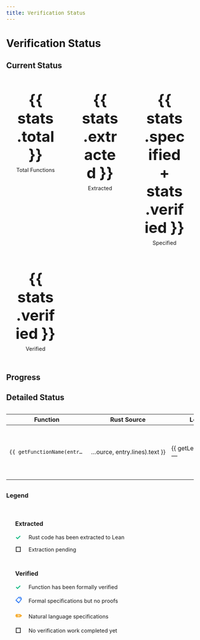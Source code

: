 ```yaml
---
title: Verification Status
---
```


<script setup lang="ts">
import { data } from './.vitepress/data/status.data'
import { data as progressData } from './.vitepress/data/progress.data'
import ProgressChart from './.vitepress/components/ProgressChart.vue'

const { entries, stats } = data
const { dataPoints } = progressData

// Helper function to extract function name from full path
function getFunctionName(fullPath: string): string {
  const parts = fullPath.split('::')
  return parts[parts.length - 1]
}

// Helper function to create GitHub link to Rust source
function getRustSourceLink(source: string, lines: string): { text: string, url: string } {
  const baseUrl = 'https://github.com/Beneficial-AI-Foundation/curve25519-dalek-lean-verify/blob/master'
  const shortName = source.replace('curve25519-dalek/src/', '')

  // Parse line range (e.g., "L364-L372" or "L364")
  const lineMatch = lines.match(/L(\d+)(?:-L(\d+))?/)
  if (lineMatch) {
    const start = lineMatch[1]
    const end = lineMatch[2]
    const lineFragment = end ? `#L${start}-L${end}` : `#L${start}`
    return {
      text: shortName,
      url: `${baseUrl}/${source}${lineFragment}`
    }
  }

  return {
    text: shortName,
    url: `${baseUrl}/${source}`
  }
}

// Helper function to create GitHub link to Lean spec
function getLeanSpecLink(specPath: string): { text: string, url: string } | null {
  if (!specPath) return null

  const baseUrl = 'https://github.com/Beneficial-AI-Foundation/curve25519-dalek-lean-verify/blob/master'
  const fileName = specPath.split('/').pop() || specPath

  return {
    text: fileName,
    url: `${baseUrl}/${specPath}`
  }
}

// Helper function to render extracted status icon
function getExtractedIcon(status: string): string {
  return status === 'extracted' ? '✓' : '☐'
}

// Helper function to render verified status icon
function getVerifiedIcon(status: string): string {
  if (status === 'verified') return '✓'
  if (status === 'specified') return '📋'
  if (status === 'draft spec') return '✏️'
  return '☐'
}
</script>

# Verification Status

## Current Status

<div class="stats-grid">
  <div class="stat-card">
    <div class="stat-value">{{ stats.total }}</div>
    <div class="stat-label">Total Functions</div>
  </div>
  <div class="stat-card">
    <div class="stat-value">{{ stats.extracted }}</div>
    <div class="stat-label">Extracted</div>
  </div>
  <div class="stat-card">
    <div class="stat-value">{{ stats.specified + stats.verified }}</div>
    <div class="stat-label">Specified</div>
  </div>  
  <div class="stat-card">
    <div class="stat-value">{{ stats.verified }}</div>
    <div class="stat-label">Verified</div>
  </div>
</div>

## Progress

<ProgressChart :dataPoints="dataPoints" />

## Detailed Status

<div class="status-table">
  <table>
    <thead>
      <tr>
        <th>Function</th>
        <th>Rust Source</th>
        <th>Lean Spec</th>
        <th class="status-col" title="Extracted">Extr.</th>
        <th class="status-col" title="Verified">Veri.</th>
      </tr>
    </thead>
    <tbody>
      <tr v-for="entry in entries" :key="entry.function">
        <td class="function-name">
          <code :title="entry.function">{{ getFunctionName(entry.function) }}</code>
        </td>
        <td class="rust-source">
          <a v-if="entry.source" :href="getRustSourceLink(entry.source, entry.lines).url" target="_blank" class="source-link" :title="getRustSourceLink(entry.source, entry.lines).text">
            {{ getRustSourceLink(entry.source, entry.lines).text }}
          </a>
        </td>
        <td class="lean-spec">
          <a v-if="getLeanSpecLink(entry.spec_theorem)" :href="getLeanSpecLink(entry.spec_theorem).url" target="_blank" class="spec-link" :title="getLeanSpecLink(entry.spec_theorem).text">
            {{ getLeanSpecLink(entry.spec_theorem).text }}
          </a>
          <span v-else class="empty">—</span>
        </td>
        <td class="status-col">
          <span :class="['status-icon', entry.extracted === 'extracted' ? 'checked' : 'unchecked']">
            {{ getExtractedIcon(entry.extracted) }}
          </span>
        </td>
        <td class="status-col">
          <span :class="['status-icon', entry.verified === 'verified' ? 'verified' : entry.verified === 'specified' ? 'specified' : entry.verified === 'draft spec' ? 'draft' : 'unchecked']">
            {{ getVerifiedIcon(entry.verified) }}
          </span>
        </td>
      </tr>
    </tbody>
  </table>
</div>

### Legend

<div class="legend">
  <div class="legend-section">
    <h4>Extracted</h4>
    <div class="legend-item">
      <span class="status-icon checked">✓</span>
      <span>Rust code has been extracted to Lean</span>
    </div>
    <div class="legend-item">
      <span class="status-icon unchecked">☐</span>
      <span>Extraction pending</span>
    </div>
  </div>

  <div class="legend-section">
    <h4>Verified</h4>
    <div class="legend-item">
      <span class="status-icon verified">✓</span>
      <span>Function has been formally verified</span>
    </div>
    <div class="legend-item">
      <span class="status-icon specified">📋</span>
      <span>Formal specifications but no proofs</span>
    </div>
    <div class="legend-item">
      <span class="status-icon draft">✏️</span>
      <span>Natural language specifications</span>
    </div>
    <div class="legend-item">
      <span class="status-icon unchecked">☐</span>
      <span>No verification work completed yet</span>
    </div>
  </div>
</div>

<style scoped>
.stats-grid {
  display: grid;
  grid-template-columns: repeat(auto-fit, minmax(150px, 1fr));
  gap: 1rem;
  margin: 2rem 0;
}

.stat-card {
  background: var(--vp-c-bg-soft);
  padding: 1.5rem;
  border-radius: 8px;
  text-align: center;
}

.stat-value {
  font-size: 2.5rem;
  font-weight: bold;
  color: var(--vp-c-brand-1);
}

.stat-label {
  margin-top: 0.5rem;
  color: var(--vp-c-text-2);
  font-size: 0.9rem;
}

.status-table {
  margin: 2rem 0;
}

.function-name {
  max-width: 202px;
}

.function-name code {
  display: block;
  white-space: nowrap;
  overflow: hidden;
  text-overflow: ellipsis;
  cursor: help;
  background: transparent;
  padding: 0;
}

.rust-source {
  max-width: 202px;
}

.rust-source .source-link {
  display: block;
  white-space: nowrap;
  overflow: hidden;
  text-overflow: ellipsis;
  direction: rtl;
  text-align: left;
}

.lean-spec {
  max-width: 180px;
}

.lean-spec .spec-link {
  display: block;
  white-space: nowrap;
  overflow: hidden;
  text-overflow: ellipsis;
}

.status-col {
  text-align: center;
  max-width: 50px;
}

.status-icon {
  font-size: 1.2rem;
  font-weight: bold;
}

.status-icon.checked {
  color: #10b981;
}

.status-icon.verified {
  color: #10b981;
}

.status-icon.specified {
  color: #3b82f6;
}

.status-icon.draft {
  color: #f59e0b;
}

.status-icon.unchecked {
  color: var(--vp-c-text-3);
}

.legend {
  display: grid;
  grid-template-columns: repeat(auto-fit, minmax(300px, 1fr));
  gap: 2rem;
  margin: 2rem 0;
  padding: 1.5rem;
  background: var(--vp-c-bg-soft);
  border-radius: 8px;
}

.legend-section h4 {
  margin: 0 0 1rem 0;
  color: var(--vp-c-text-1);
  font-size: 1rem;
}

.legend-item {
  display: flex;
  align-items: center;
  gap: 0.75rem;
  margin-bottom: 0.75rem;
  font-size: 0.9rem;
}

.legend-item .status-icon {
  font-size: 1.1rem;
  min-width: 1.5rem;
}

.legend-item span:last-child {
  color: var(--vp-c-text-2);
}

code {
  font-size: 0.85rem;
}
</style>